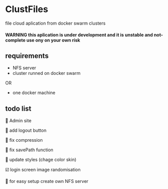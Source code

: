 # ClustFiles
file cloud aplication from docker swarm clusters

#### WARNING this aplication is under development and it is unstable and not-complete use ony on your own risk

## requirements
* NFS server
* cluster runned on docker swarm

OR

* one docker machine

## todo list
:black_square_button: Admin site

:black_square_button: add logout button

:black_square_button: fix compression

:black_square_button: fix savePath function

:black_square_button: update styles (chage color skin)

:ballot_box_with_check: login screen image randomisation

:black_square_button: for easy setup create own NFS server
